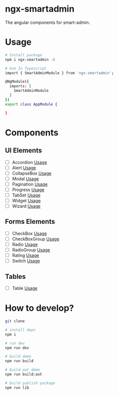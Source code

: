 # ngx-smartadmin
The angular components for smart-admin.

# Usage

```bash
# Install package
npm i ngx-smartadmin -D

# Use In Typescript
import { SmartAdminModule } from 'ngx-smartadmin';

@NgModule({
  imports: [
    SmartAdminModule
  ]
})
export class AppModule {

}
```

# Components

## UI Elements

- [ ] Accordion [Usage](src/components/accordion/README.md)
- [ ] Alert [Usage](src/components/alert/README.md)
- [ ] CollapseBox [Usage](src/components/collapse-box/README.md)
- [ ] Modal [Usage](src/components/modal/README.md)
- [ ] Pagination [Usage](src/components/pagination/README.md)
- [ ] Progress [Usage](src/components/progress/README.md)
- [ ] TabSet [Usage](src/components/tabset/README.md)
- [ ] Widget [Usage](src/components/widget/README.md)
- [ ] Wizard [Usage](src/components/wizard/README.md)

## Forms Elements

- [ ] CheckBox [Usage](src/components/checkbox/README.md)
- [ ] CheckBoxGroup [Usage](src/components/checkbox-group/README.md)
- [ ] Radio [Usage](src/components/radio/README.md)
- [ ] RadioGroup [Usage](src/components/radio-group/README.md)
- [ ] Rating [Usage](src/components/rating/README.md)
- [ ] Switch [Usage](src/components/switch/README.md)

## Tables

- [ ] Table [Usage](src/components/table/README.md)

# How to develop?

```bash
git clone 

# install deps
npm i 

# run dev
npm run dev

# build demo
npm run build

# build aot demo
npm run build:aot

# build publish package
npm run lib
```

